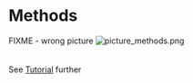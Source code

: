 # Methods
FIXME - wrong picture
![picture_methods.png](../images/picture_methods.png)
<br/><br/><br/>
See [Tutorial](https://github.com/juliaLopanskaia/biostastics_article/blob/master/docs/tutorial.md) further
